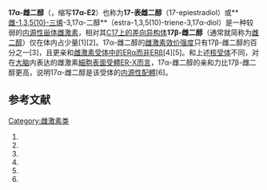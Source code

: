 **17α-雌二醇**（，缩写**17α-E2**）也称为**17-表雌二醇**（17-epiestradiol）或**[雌-1,3,5(10)-三烯](../Page/雌-1,3,5\(10\)-三烯.md "wikilink")-3,17α-二醇**（estra-1,3,5(10)-triene-3,17α-diol）是一种较弱的[内源性](https://zh.wikipedia.org/wiki/内源 "wikilink")[甾体](../Page/甾体.md "wikilink")[雌激素](../Page/雌激素.md "wikilink")，相对其[C17上的](https://zh.wikipedia.org/wiki/:File:Steroid_numbering.png "wikilink")[差向异构体](https://zh.wikipedia.org/wiki/差向异构体 "wikilink")**17β-雌二醇**（通常就简称为[雌二醇](../Page/雌二醇.md "wikilink")）仅在体内占少量\[1\]\[2\]。17α-雌二醇的[雌激素](../Page/雌激素.md "wikilink")[效价强度](../Page/效价强度.md "wikilink")只有17β-雌二醇的百分之一\[3\]，且更亲和[雌激素受体中的](https://zh.wikipedia.org/wiki/雌激素受体 "wikilink")[ERα而非](https://zh.wikipedia.org/wiki/ERα "wikilink")[ERβ](https://zh.wikipedia.org/wiki/ERβ "wikilink")\[4\]\[5\]。和上述[核受体](../Page/核受体.md "wikilink")不同，对在[大脑](../Page/大脑.md "wikilink")内表达的雌激素[細胞表面受體](../Page/細胞表面受體.md "wikilink")[ER-X而言](https://zh.wikipedia.org/wiki/ER-X "wikilink")，17α-雌二醇的亲和力比17β-雌二醇更高，说明17α-雌二醇是该受体的[内源性](https://zh.wikipedia.org/wiki/内源 "wikilink")[配體](../Page/配體_\(生物化學\).md "wikilink")\[6\]。

## 参考文献

[Category:雌激素类](https://zh.wikipedia.org/wiki/Category:雌激素类 "wikilink")

1.
2.
3.

4.

5.

6.